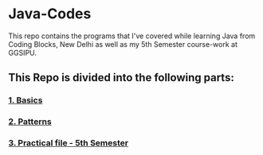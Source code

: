 # Java-Codes
This repo contains the programs that I've covered while learning Java from Coding Blocks, New Delhi as well as my 5th Semester course-work at GGSIPU.

## This Repo is divided into the following parts:

### [1. Basics](https://github.com/PRUBHTEJ/Java-Codes/tree/master/Basics)

### [2. Patterns](https://github.com/PRUBHTEJ/Java-Codes/tree/master/Pattern)

### [3. Practical file - 5th Semester](https://github.com/PRUBHTEJ/Java-Codes/tree/master/Sem5-Prac-File)



